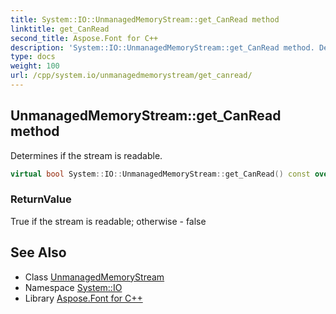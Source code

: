 ```yaml
---
title: System::IO::UnmanagedMemoryStream::get_CanRead method
linktitle: get_CanRead
second_title: Aspose.Font for C++
description: 'System::IO::UnmanagedMemoryStream::get_CanRead method. Determines if the stream is readable in C++.'
type: docs
weight: 100
url: /cpp/system.io/unmanagedmemorystream/get_canread/
---
```

## UnmanagedMemoryStream::get_CanRead method


Determines if the stream is readable.

```cpp
virtual bool System::IO::UnmanagedMemoryStream::get_CanRead() const override
```


### ReturnValue

True if the stream is readable; otherwise - false

## See Also

* Class [UnmanagedMemoryStream](../)
* Namespace [System::IO](../../)
* Library [Aspose.Font for C++](../../../)
